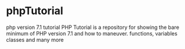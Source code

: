 # phpTutorial
php version 7.1 tutorial
PHP Tutorial is a repository for showing the bare minimum of PHP version 7.1 and how to maneuver.
functions, variables classes and many more

